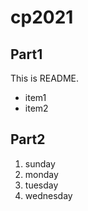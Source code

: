 # cp2021
## Part1
This is README.
- item1
- item2

## Part2

1. sunday
1. monday
1. tuesday
1. wednesday
